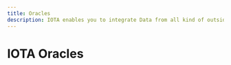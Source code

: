 ```yaml
---
title: Oracles
description: IOTA enables you to integrate Data from all kind of outside sources securely into your Application. Learn about IOTA Oracles.
---
```


# IOTA Oracles
